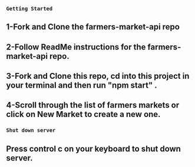 

 ###                     `Getting Started`
 ## 1-Fork and Clone the farmers-market-api repo 
 ## 2-Follow ReadMe instructions for the farmers-market-api repo. 
 ## 3-Fork and Clone this repo, cd into this project in your terminal and then run "npm start" .
 ## 4-Scroll through the list of farmers markets or click on New Market to create a new one. 



###                       `Shut down server`


## Press control c on your keyboard to shut down server. 













